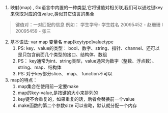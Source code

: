 1. 映射(map) , Go语言中内置的一种类型,它将键值对相关联,我们可以通过键key来获取对应的值value,类似其它语言的集合   
>键值对：一对匹配的信息 例如：
>学生学号- 学生姓名 
>20095452 - 赵珊珊 I 
>20095459 - 张三 

2. 基本语法: var map 变量名 map[keytype]valuetype 
    1. PS: key、value的类型： bool、数字、string、指针、channel、还可以是只包含前面几个类型的接口、结构体、数组
    2. PS： key通常为int、string类型，value通常为数字（整数、浮点数）、string、map、结构体
    3. PS:  对于key部分slice、 map、 function不可以
3. map的特点：
    1. map集合在使用前一定要make
    2. map的key-value,是按键的大小来排列的
    3. key键不会重复的，如果重复的话，后者会替换前一个value
    4. make函数的第二个参数size 可以省略，默认就分配一个内存